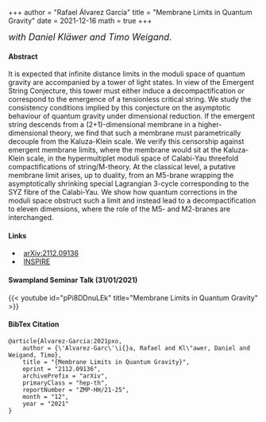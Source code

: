 +++
author = "Rafael Álvarez García"
title = "Membrane Limits in Quantum Gravity"
date = 2021-12-16
math = true
+++

 <font size="4"> *with Daniel Kläwer and Timo Weigand.* </font>

#### Abstract

It is expected that infinite distance limits in the moduli space of quantum gravity are accompanied by a tower of light states. In view of the Emergent String Conjecture, this tower must either induce a decompactification or correspond to the emergence of a tensionless critical string. We study the consistency conditions implied by this conjecture on the asymptotic behaviour of quantum gravity under dimensional reduction. If the emergent string descends from a (2+1)-dimensional membrane in a higher-dimensional theory, we find that such a membrane must parametrically decouple from the Kaluza-Klein scale. We verify this censorship against emergent membrane limits, where the membrane would sit at the Kaluza-Klein scale, in the hypermultiplet moduli space of Calabi-Yau threefold compactifications of string/M-theory. At the classical level, a putative membrane limit arises, up to duality, from an M5-brane wrapping the asymptotically shrinking special Lagrangian 3-cycle corresponding to the SYZ fibre of the Calabi-Yau. We show how quantum corrections in the moduli space obstruct such a limit and instead lead to a decompactification to eleven dimensions, where the role of the M5- and M2-branes are interchanged.

<!--more-->

#### Links

<ul class="fa-ul">
  <li style="padding-left:.5em"><span class="fa-li"><i class="ai ai-arxiv ai-2x"></i></span><a href="https://arxiv.org/abs/2112.09136">arXiv:2112.09136</a>
  <li style="padding-left:.5em"><span class="fa-li"><i class="ai ai-inspire ai-2x"></i></span><a href="https://inspirehep.net/literature/1992926">INSPIRE</a>
</ul>

#### Swampland Seminar Talk (31/01/2021)

{{< youtube id="pPi8DDnuLEk" title="Membrane Limits in Quantum Gravity" >}}

#### BibTex Citation

```
@article{Alvarez-Garcia:2021pxo,
    author = {\'Alvarez-Garc\'\i{}a, Rafael and Kl\"awer, Daniel and Weigand, Timo},
    title = "{Membrane Limits in Quantum Gravity}",
    eprint = "2112.09136",
    archivePrefix = "arXiv",
    primaryClass = "hep-th",
    reportNumber = "ZMP-HH/21-25",
    month = "12",
    year = "2021"
}
```
